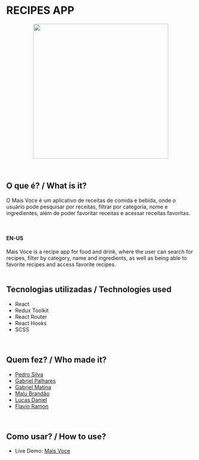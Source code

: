 # RECIPES APP

<p align="center">
  <img src='./imagesReadme/recipeAppLogin.png' width='360px'>
</p>

<br>

## O que é? / What is it?
O Mais Voce é um aplicativo de receitas de comida e bebida, onde o usuário pode pesquisar por receitas, filtrar por categoria, nome e ingredientes, além de poder favoritar receitas e acessar receitas favoritas.

<br>

#### EN-US
Mais Voce is a recipe app for food and drink, where the user can search for recipes, filter by category, name and ingredients, as well as being able to favorite recipes and access favorite recipes.
<br>
<br>

## Tecnologias utilizadas / Technologies used
- React
- Redux Toolkit
- React Router
- React Hooks
- SCSS

<br>

## Quem fez? / Who made it?
- [Pedro Silva](https://github.com/opedrodev)
- [Gabriel Palhares](https://github.com/GPalhares)
- [Gabriel Matina](https://github.com/gabrielmatina)
- [Malu Brandão](https://github.com/malubrandaor)
- [Lucas Daniel](https://github.com/LDRezende)
- [Flavio Ramon](https://github.com/flavioramonnunes)

<br>

## Como usar? / How to use?
- Live Demo: [Mais Voce](https://maisvoce.netlify.app/)